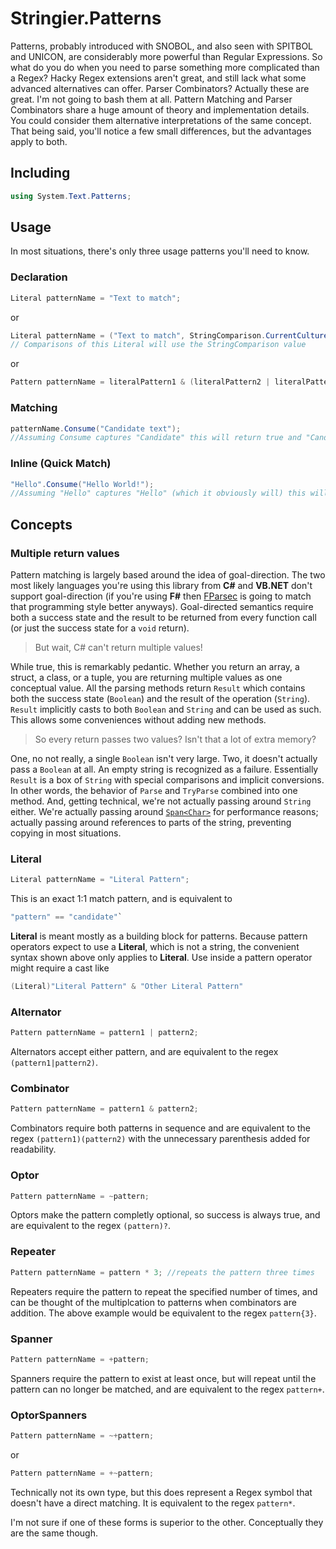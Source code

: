 ﻿# Stringier.Patterns

Patterns, probably introduced with SNOBOL, and also seen with SPITBOL and UNICON, are considerably more powerful than Regular Expressions. So what do you do when you need to parse something more complicated than a Regex? Hacky Regex extensions aren't great, and still lack what some advanced alternatives can offer. Parser Combinators? Actually these are great. I'm not going to bash them at all. Pattern Matching and Parser Combinators share a huge amount of theory and implementation details. You could consider them alternative interpretations of the same concept. That being said, you'll notice a few small differences, but the advantages apply to both.

## Including

~~~~csharp
using System.Text.Patterns;
~~~~

## Usage

In most situations, there's only three usage patterns you'll need to know.

### Declaration

~~~~csharp
Literal patternName = "Text to match";
~~~~
or
~~~~csharp
Literal patternName = ("Text to match", StringComparison.CurrentCultureIgnoreCase);
// Comparisons of this Literal will use the StringComparison value
~~~~
or
~~~~csharp
Pattern patternName = literalPattern1 & (literalPattern2 | literalPattern3);
~~~~

### Matching

~~~~csharp
patternName.Consume("Candidate text");
//Assuming Consume captures "Candidate" this will return true and "Candidate"
~~~~

### Inline (Quick Match)

~~~~csharp
"Hello".Consume("Hello World!");
//Assuming "Hello" captures "Hello" (which it obviously will) this will return true and "Hello"
~~~~

## Concepts

### Multiple return values

Pattern matching is largely based around the idea of goal-direction. The two most likely languages you're using this library from **C#** and **VB.NET** don't support goal-direction (if you're using **F#** then [FParsec](http://www.quanttec.com/fparsec/) is going to match that programming style better anyways). Goal-directed semantics require both a success state and the result to be returned from every function call (or just the success state for a `void` return).

> But wait, C# can't return multiple values!

While true, this is remarkably pedantic. Whether you return an array, a struct, a class, or a tuple, you are returning multiple values as one conceptual value. All the parsing methods return `Result` which contains both the success state (`Boolean`) and the result of the operation (`String`). `Result` implicitly casts to both `Boolean` and `String` and can be used as such. This allows some conveniences without adding new methods.

> So every return passes two values? Isn't that a lot of extra memory?

One, no not really, a single `Boolean` isn't very large. Two, it doesn't actually pass a `Boolean` at all. An empty string is recognized as a failure. Essentially `Result` is a box of `String` with special comparisons and implicit conversions. In other words, the behavior of `Parse` and `TryParse` combined into one method. And, getting technical, we're not actually passing around `String` either. We're actually passing around [`Span<Char>`](https://docs.microsoft.com/en-us/dotnet/api/system.span-1) for performance reasons; actually passing around references to parts of the string, preventing copying in most situations.

### Literal

~~~~csharp
Literal patternName = "Literal Pattern";
~~~~

This is an exact 1:1 match pattern, and is equivalent to
~~~~csharp
"pattern" == "candidate"`
~~~~~
**Literal** is meant mostly as a building block for patterns. Because pattern operators expect to use a **Literal**, which is not a string, the convenient syntax shown above only applies to **Literal**. Use inside a pattern operator might require a cast like
~~~~csharp
(Literal)"Literal Pattern" & "Other Literal Pattern"
~~~~

### Alternator

~~~~csharp
Pattern patternName = pattern1 | pattern2;
~~~~

Alternators accept either pattern, and are equivalent to the regex `(pattern1|pattern2)`.

### Combinator

~~~~csharp
Pattern patternName = pattern1 & pattern2;
~~~~

Combinators require both patterns in sequence and are equivalent to the regex `(pattern1)(pattern2)` with the unnecessary parenthesis added for readability.

### Optor

~~~~csharp
Pattern patternName = ~pattern;
~~~~

Optors make the pattern completly optional, so success is always true, and are equivalent to the regex `(pattern)?`.

### Repeater

~~~~csharp
Pattern patternName = pattern * 3; //repeats the pattern three times
~~~~

Repeaters require the pattern to repeat the specified number of times, and can be thought of the multiplcation to patterns when combinators are addition. The above example would be equivalent to the regex `pattern{3}`.

### Spanner

~~~~csharp
Pattern patternName = +pattern;
~~~~

Spanners require the pattern to exist at least once, but will repeat until the pattern can no longer be matched, and are equivalent to the regex `pattern+`.

### OptorSpanners

~~~~csharp
Pattern patternName = ~+pattern;
~~~~
or
~~~~csharp
Pattern patternName = +~pattern;
~~~~

Technically not its own type, but this does represent a Regex symbol that doesn't have a direct matching. It is equivalent to the regex `pattern*`.

I'm not sure if one of these forms is superior to the other. Conceptually they are the same though.

